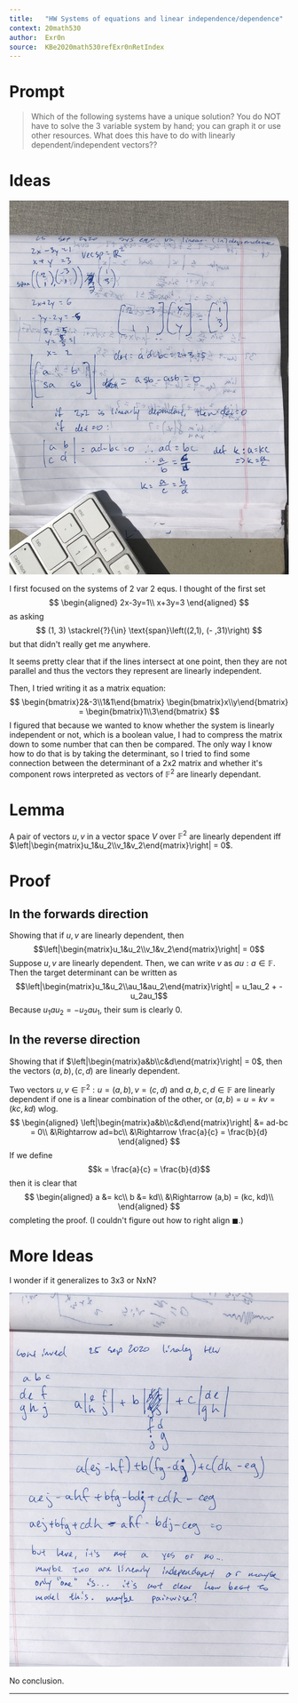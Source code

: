 ```yaml
---
title:   "HW Systems of equations and linear independence/dependence"
context: 20math530
author:  Exr0n
source:  KBe2020math530refExr0nRetIndex
---
```


# Prompt
> Which of the following systems have a unique solution? You do NOT have to solve the 3 variable system by hand; you can graph it or use other resources.
> What does this have to do with linearly dependent/independent vectors??

# Ideas

![](IMG_1400.jpg)

I first focused on the systems of 2 var 2 equs. I thought of the first set
$$
\begin{aligned}
2x-3y=1\\
x+3y=3
\end{aligned}
$$
as asking
$$
(1, 3) \stackrel{?}{\in} \text{span}\left((2,1), (- ,31)\right)
$$
but that didn't really get me anywhere.

It seems pretty clear that if the lines intersect at one point, then they are not parallel and thus the vectors they represent are linearly independent. 

Then, I tried writing it as a matrix equation:
$$
\begin{bmatrix}2&-3\\1&1\end{bmatrix} \begin{bmatrix}x\\y\end{bmatrix} = \begin{bmatrix}1\\3\end{bmatrix}
$$
I figured that because we wanted to know whether the system is linearly independent or not, which is a boolean value, I had to compress the matrix down to some number that can then be compared. The only way I know how to do that is by taking the determinant, so I tried to find some connection between the determinant of a 2x2 matrix and whether it's component rows interpreted as vectors of $\mathbb{F}^2$ are linearly dependant.

# Lemma
A pair of vectors $u, v$ in a vector space $V$ over $\mathbb{F}^2$ are linearly dependent iff $\left|\begin{matrix}u_1&u_2\\v_1&v_2\end{matrix}\right| = 0$.

# Proof
## In the forwards direction
Showing that if $u, v$ are linearly dependent, then $$\left|\begin{matrix}u_1&u_2\\v_1&v_2\end{matrix}\right| = 0$$
Suppose $u, v$ are linearly dependent. Then, we can write $v$ as $au : a \in \mathbb{F}$. Then the target determinant can be written as
$$\left|\begin{matrix}u_1&u_2\\au_1&au_2\end{matrix}\right| = u_1au_2 + - u_2au_1$$
Because $u_1au_2 = -u_2au_1$, their sum is clearly $0$.

## In the reverse direction
Showing that if $\left|\begin{matrix}a&b\\c&d\end{matrix}\right| = 0$, then the vectors $(a, b), (c, d)$ are linearly dependent.

Two vectors $u,v\in\mathbb{F}^2 : u = (a, b), v = (c, d)$ and $a,b,c,d \in \mathbb{F}$ are linearly dependent if one is a linear combination of the other, or $(a, b) = u = kv = (kc, kd)$ wlog.
$$
\begin{aligned}
\left|\begin{matrix}a&b\\c&d\end{matrix}\right| &= ad-bc = 0\\
&\Rightarrow ad=bc\\
&\Rightarrow \frac{a}{c} = \frac{b}{d}
\end{aligned}
$$
If we define
$$k = \frac{a}{c} = \frac{b}{d}$$
then it is clear that 
$$
\begin{aligned}
a &= kc\\
b &= kd\\
&\Rightarrow (a,b) = (kc, kd)\\
\end{aligned}
$$
completing the proof. (I couldn't figure out how to right align $\blacksquare$.)

# More Ideas
I wonder if it generalizes to 3x3 or NxN?

![](IMG_1399.jpg)

No conclusion.

---
